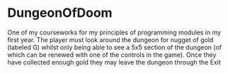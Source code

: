 # DungeonOfDoom
One of my courseworks for my principles of programming modules in my first year. The player must look around the dungeon for nugget of gold (labeled G) whilst only being able to see a 5x5 section of the dungeon (of which can be renewed with one of the controls in the game). Once they have collected enough gold they may leave the dungeon through the Exit
